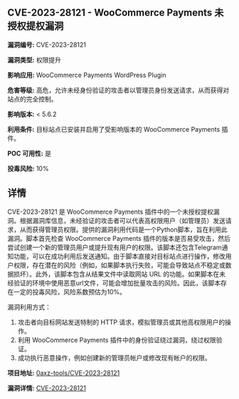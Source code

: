 ## CVE-2023-28121 - WooCommerce Payments 未授权提权漏洞

**漏洞编号:** CVE-2023-28121

**漏洞类型:** 权限提升

**影响应用:** WooCommerce Payments WordPress Plugin

**危害等级:** 高危，允许未经身份验证的攻击者以管理员身份发送请求，从而获得对站点的完全控制。

**影响版本:** < 5.6.2

**利用条件:** 目标站点已安装并启用了受影响版本的 WooCommerce Payments 插件。

**POC 可用性:** 是

**投毒风险:** 10%

## 详情

CVE-2023-28121 是 WooCommerce Payments 插件中的一个未授权提权漏洞。根据漏洞库信息，未经验证的攻击者可以代表高权限用户（如管理员）发送请求，从而获得管理员权限。提供的漏洞利用代码是一个Python脚本，旨在利用此漏洞。脚本首先检查 WooCommerce Payments 插件的版本是否易受攻击，然后尝试创建一个新的管理员用户或提升现有用户的权限。该脚本还包含Telegram通知功能，可以在成功利用后发送通知。由于脚本直接对目标站点进行操作，修改用户权限，存在潜在的风险（例如，如果脚本执行失败，可能会导致站点不稳定或数据损坏）。此外，该脚本包含从结果文件中读取网站 URL 的功能。如果脚本在未经验证的环境中使用恶意url文件，可能会增加批量攻击的风险。因此，该脚本存在一定的投毒风险，风险系数预估为10%。

漏洞利用方式：
1.  攻击者向目标网站发送特制的 HTTP 请求，模拟管理员或其他高权限用户的操作。
2.  利用 WooCommerce Payments 插件中的身份验证绕过漏洞，绕过权限验证。
3.  成功执行恶意操作，例如创建新的管理员帐户或修改现有帐户的权限。

**项目地址:** [0axz-tools/CVE-2023-28121](https://github.com/0axz-tools/CVE-2023-28121)

**漏洞详情:** [CVE-2023-28121](https://nvd.nist.gov/vuln/detail/CVE-2023-28121)